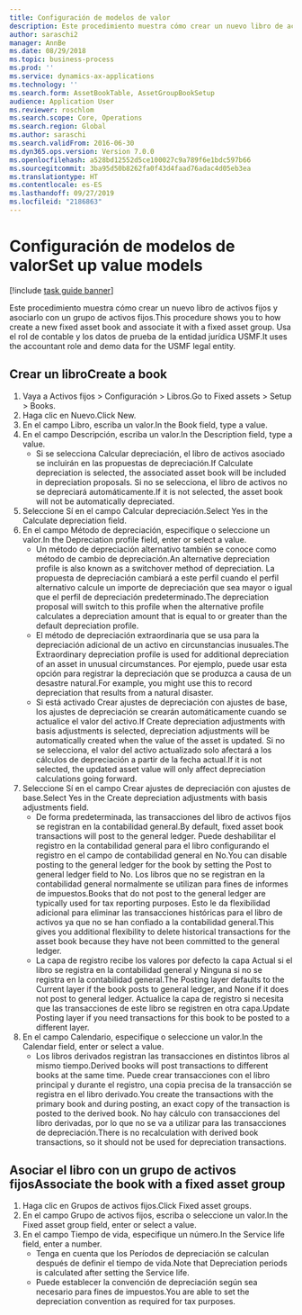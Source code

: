 ```yaml
---
title: Configuración de modelos de valor
description: Este procedimiento muestra cómo crear un nuevo libro de activos fijos y asociarlo con un grupo de activos fijos.
author: saraschi2
manager: AnnBe
ms.date: 08/29/2018
ms.topic: business-process
ms.prod: ''
ms.service: dynamics-ax-applications
ms.technology: ''
ms.search.form: AssetBookTable, AssetGroupBookSetup
audience: Application User
ms.reviewer: roschlom
ms.search.scope: Core, Operations
ms.search.region: Global
ms.author: saraschi
ms.search.validFrom: 2016-06-30
ms.dyn365.ops.version: Version 7.0.0
ms.openlocfilehash: a528bd12552d5ce100027c9a789f6e1bdc597b66
ms.sourcegitcommit: 3ba95d50b8262fa0f43d4faad76adac4d05eb3ea
ms.translationtype: HT
ms.contentlocale: es-ES
ms.lasthandoff: 09/27/2019
ms.locfileid: "2186863"
---
```

# <a name="set-up-value-models"></a><span data-ttu-id="b6c80-103">Configuración de modelos de valor</span><span class="sxs-lookup"><span data-stu-id="b6c80-103">Set up value models</span></span>

[!include [task guide banner](../../includes/task-guide-banner.md)]

<span data-ttu-id="b6c80-104">Este procedimiento muestra cómo crear un nuevo libro de activos fijos y asociarlo con un grupo de activos fijos.</span><span class="sxs-lookup"><span data-stu-id="b6c80-104">This procedure shows you to how create a new fixed asset book and associate it with a fixed asset group.</span></span> <span data-ttu-id="b6c80-105">Usa el rol de contable y los datos de prueba de la entidad jurídica USMF.</span><span class="sxs-lookup"><span data-stu-id="b6c80-105">It uses the accountant role and demo data for the USMF legal entity.</span></span>


## <a name="create-a-book"></a><span data-ttu-id="b6c80-106">Crear un libro</span><span class="sxs-lookup"><span data-stu-id="b6c80-106">Create a book</span></span>
1. <span data-ttu-id="b6c80-107">Vaya a Activos fijos > Configuración > Libros.</span><span class="sxs-lookup"><span data-stu-id="b6c80-107">Go to Fixed assets > Setup > Books.</span></span>
2. <span data-ttu-id="b6c80-108">Haga clic en Nuevo.</span><span class="sxs-lookup"><span data-stu-id="b6c80-108">Click New.</span></span>
3. <span data-ttu-id="b6c80-109">En el campo Libro, escriba un valor.</span><span class="sxs-lookup"><span data-stu-id="b6c80-109">In the Book field, type a value.</span></span>
4. <span data-ttu-id="b6c80-110">En el campo Descripción, escriba un valor.</span><span class="sxs-lookup"><span data-stu-id="b6c80-110">In the Description field, type a value.</span></span>
    * <span data-ttu-id="b6c80-111">Si se selecciona Calcular depreciación, el libro de activos asociado se incluirán en las propuestas de depreciación.</span><span class="sxs-lookup"><span data-stu-id="b6c80-111">If Calculate depreciation is selected, the associated asset book will be included in depreciation proposals.</span></span> <span data-ttu-id="b6c80-112">Si no se selecciona, el libro de activos no se depreciará automáticamente.</span><span class="sxs-lookup"><span data-stu-id="b6c80-112">If it is not selected, the asset book will not be automatically depreciated.</span></span>  
5. <span data-ttu-id="b6c80-113">Seleccione Sí en el campo Calcular depreciación.</span><span class="sxs-lookup"><span data-stu-id="b6c80-113">Select Yes in the Calculate depreciation field.</span></span>
6. <span data-ttu-id="b6c80-114">En el campo Método de depreciación, especifique o seleccione un valor.</span><span class="sxs-lookup"><span data-stu-id="b6c80-114">In the Depreciation profile field, enter or select a value.</span></span>
    * <span data-ttu-id="b6c80-115">Un método de depreciación alternativo también se conoce como método de cambio de depreciación.</span><span class="sxs-lookup"><span data-stu-id="b6c80-115">An alternative depreciation profile is also known as a switchover method of depreciation.</span></span> <span data-ttu-id="b6c80-116">La propuesta de depreciación cambiará a este perfil cuando el perfil alternativo calcule un importe de depreciación que sea mayor o igual que el perfil de depreciación predeterminado.</span><span class="sxs-lookup"><span data-stu-id="b6c80-116">The depreciation proposal will switch to this profile when the alternative profile calculates a depreciation amount that is equal to or greater than the default depreciation profile.</span></span>  
    * <span data-ttu-id="b6c80-117">El método de depreciación extraordinaria que se usa para la depreciación adicional de un activo en circunstancias inusuales.</span><span class="sxs-lookup"><span data-stu-id="b6c80-117">The Extraordinary depreciation profile is used for additional depreciation of an asset in unusual circumstances.</span></span> <span data-ttu-id="b6c80-118">Por ejemplo, puede usar esta opción para registrar la depreciación que se produzca a causa de un desastre natural.</span><span class="sxs-lookup"><span data-stu-id="b6c80-118">For example, you might use this to record depreciation that results from a natural disaster.</span></span>  
    * <span data-ttu-id="b6c80-119">Si está activado Crear ajustes de depreciación con ajustes de base, los ajustes de depreciación se crearán automáticamente cuando se actualice el valor del activo.</span><span class="sxs-lookup"><span data-stu-id="b6c80-119">If Create depreciation adjustments with basis adjustments is selected, depreciation adjustments will be automatically created when the value of the asset is updated.</span></span> <span data-ttu-id="b6c80-120">Si no se selecciona, el valor del activo actualizado solo afectará a los cálculos de depreciación a partir de la fecha actual.</span><span class="sxs-lookup"><span data-stu-id="b6c80-120">If it is not selected, the updated asset value will only affect depreciation calculations going forward.</span></span>  
7. <span data-ttu-id="b6c80-121">Seleccione Sí en el campo Crear ajustes de depreciación con ajustes de base.</span><span class="sxs-lookup"><span data-stu-id="b6c80-121">Select Yes in the Create depreciation adjustments with basis adjustments field.</span></span>
    * <span data-ttu-id="b6c80-122">De forma predeterminada, las transacciones del libro de activos fijos se registran en la contabilidad general.</span><span class="sxs-lookup"><span data-stu-id="b6c80-122">By default, fixed asset book transactions will post to the general ledger.</span></span> <span data-ttu-id="b6c80-123">Puede deshabilitar el registro en la contabilidad general para el libro configurando el registro en el campo de contabilidad general en No.</span><span class="sxs-lookup"><span data-stu-id="b6c80-123">You can disable posting to the general ledger for the book by setting the Post to general ledger field to No.</span></span> <span data-ttu-id="b6c80-124">Los libros que no se registran en la contabilidad general normalmente se utilizan para fines de informes de impuestos.</span><span class="sxs-lookup"><span data-stu-id="b6c80-124">Books that do not post to the general ledger are typically used for tax reporting purposes.</span></span> <span data-ttu-id="b6c80-125">Esto le da flexibilidad adicional para eliminar las transacciones históricas para el libro de activos ya que no se han confiado a la contabilidad general.</span><span class="sxs-lookup"><span data-stu-id="b6c80-125">This gives you additional flexibility to delete historical transactions for the asset book because they have not been committed to the general ledger.</span></span>  
    * <span data-ttu-id="b6c80-126">La capa de registro recibe los valores por defecto la capa Actual si el libro se registra en la contabilidad general y Ninguna si no se registra en la contabilidad general.</span><span class="sxs-lookup"><span data-stu-id="b6c80-126">The Posting layer defaults to the Current layer if the book posts to general ledger, and None if it does not post to general ledger.</span></span> <span data-ttu-id="b6c80-127">Actualice la capa de registro si necesita que las transacciones de este libro se registren en otra capa.</span><span class="sxs-lookup"><span data-stu-id="b6c80-127">Update Posting layer if you need transactions for this book to be posted to a different layer.</span></span>  
8. <span data-ttu-id="b6c80-128">En el campo Calendario, especifique o seleccione un valor.</span><span class="sxs-lookup"><span data-stu-id="b6c80-128">In the Calendar field, enter or select a value.</span></span>
    * <span data-ttu-id="b6c80-129">Los libros derivados registran las transacciones en distintos libros al mismo tiempo.</span><span class="sxs-lookup"><span data-stu-id="b6c80-129">Derived books will post transactions to different books at the same time.</span></span> <span data-ttu-id="b6c80-130">Puede crear transacciones con el libro principal y durante el registro, una copia precisa de la transacción se registra en el libro derivado.</span><span class="sxs-lookup"><span data-stu-id="b6c80-130">You create the transactions with the primary book and during posting, an exact copy of the transaction is posted to the derived book.</span></span> <span data-ttu-id="b6c80-131">No hay cálculo con transacciones del libro derivadas, por lo que no se va a utilizar para las transacciones de depreciación.</span><span class="sxs-lookup"><span data-stu-id="b6c80-131">There is no recalculation with derived book transactions, so it should not be used for depreciation transactions.</span></span>  

## <a name="associate-the-book-with-a-fixed-asset-group"></a><span data-ttu-id="b6c80-132">Asociar el libro con un grupo de activos fijos</span><span class="sxs-lookup"><span data-stu-id="b6c80-132">Associate the book with a fixed asset group</span></span>
1. <span data-ttu-id="b6c80-133">Haga clic en Grupos de activos fijos.</span><span class="sxs-lookup"><span data-stu-id="b6c80-133">Click Fixed asset groups.</span></span>
2. <span data-ttu-id="b6c80-134">En el campo Grupo de activos fijos, escriba o seleccione un valor.</span><span class="sxs-lookup"><span data-stu-id="b6c80-134">In the Fixed asset group field, enter or select a value.</span></span>
3. <span data-ttu-id="b6c80-135">En el campo Tiempo de vida, especifique un número.</span><span class="sxs-lookup"><span data-stu-id="b6c80-135">In the Service life field, enter a number.</span></span>
    * <span data-ttu-id="b6c80-136">Tenga en cuenta que los Períodos de depreciación se calculan después de definir el tiempo de vida.</span><span class="sxs-lookup"><span data-stu-id="b6c80-136">Note that Depreciation periods is calculated after setting the Service life.</span></span>  
    * <span data-ttu-id="b6c80-137">Puede establecer la convención de depreciación según sea necesario para fines de impuestos.</span><span class="sxs-lookup"><span data-stu-id="b6c80-137">You are able to set the depreciation convention as required for tax purposes.</span></span>  

